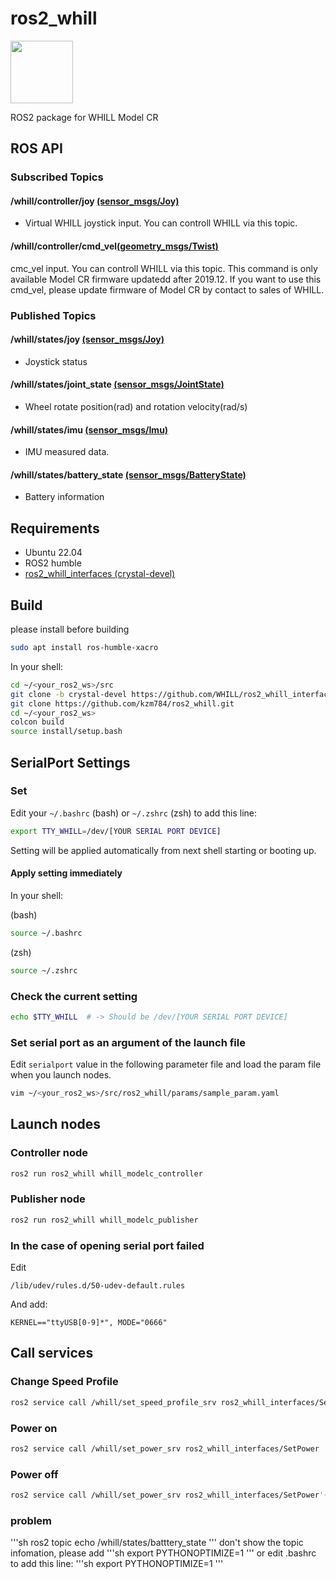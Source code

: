 # ros2_whill
<img src="https://user-images.githubusercontent.com/2618822/44189349-e4f39800-a15d-11e8-9261-79edac310e6a.png" width="100px">

ROS2 package for WHILL Model CR

## ROS API

### Subscribed Topics

#### /whill/controller/joy [(sensor_msgs/Joy)](http://docs.ros.org/api/sensor_msgs/html/msg/Joy.html)
- Virtual WHILL joystick input. You can controll WHILL via this topic.

#### /whill/controller/cmd_vel[(geometry_msgs/Twist)](http://docs.ros.org/en/api/geometry_msgs/html/msg/Twist.html)
cmc_vel input. You can controll WHILL via this topic.
This command is only available Model CR firmware updatedd after 2019.12. If you want to use this cmd_vel, please update firmware of Model CR by contact to sales of WHILL.


### Published Topics

#### /whill/states/joy [(sensor_msgs/Joy)](http://docs.ros.org/api/sensor_msgs/html/msg/Joy.html)
- Joystick status

#### /whill/states/joint_state [(sensor_msgs/JointState)](http://docs.ros.org/api/sensor_msgs/html/msg/JointState.html)
- Wheel rotate position(rad) and rotation velocity(rad/s)

#### /whill/states/imu [(sensor_msgs/Imu)](http://docs.ros.org/api/sensor_msgs/html/msg/Imu.html)
- IMU measured data.

#### /whill/states/battery_state [(sensor_msgs/BatteryState)](http://docs.ros.org/api/sensor_msgs/html/msg/BatteryState.html)
- Battery information


## Requirements
- Ubuntu 22.04 
- ROS2 humble
- [ros2_whill_interfaces (crystal-devel)](https://github.com/WHILL/ros2_whill_interfaces)

## Build
please install before building
```sh
sudo apt install ros-humble-xacro
```
In your shell:
```sh
cd ~/<your_ros2_ws>/src
git clone -b crystal-devel https://github.com/WHILL/ros2_whill_interfaces.git
git clone https://github.com/kzm784/ros2_whill.git
cd ~/<your_ros2_ws>
colcon build 
source install/setup.bash

```




## SerialPort Settings

### Set

Edit your `~/.bashrc` (bash) or `~/.zshrc` (zsh) to add this line:

```sh
export TTY_WHILL=/dev/[YOUR SERIAL PORT DEVICE]
```
Setting will be applied automatically from next shell starting or booting up.

#### Apply setting immediately

In your shell:

(bash)
```bash
source ~/.bashrc
```

(zsh)
```zsh
source ~/.zshrc
```

### Check the current setting
```sh
echo $TTY_WHILL  # -> Should be /dev/[YOUR SERIAL PORT DEVICE]
```
### Set serial port as an argument of the launch file
Edit `serialport` value in the following parameter file and load the param file when you launch nodes.
```sh
vim ~/<your_ros2_ws>/src/ros2_whill/params/sample_param.yaml
```

## Launch nodes
### Controller node
```sh
ros2 run ros2_whill whill_modelc_controller
```
### Publisher node
```sh
ros2 run ros2_whill whill_modelc_publisher
```

### In the case of opening serial port failed

Edit
```
/lib/udev/rules.d/50-udev-default.rules
```

And add:
```
KERNEL=="ttyUSB[0-9]*", MODE="0666"
```

## Call services
### Change Speed Profile
```sh
ros2 service call /whill/set_speed_profile_srv ros2_whill_interfaces/SetSpeedProfile '{s1: 4, fm1: 15, fa1: 16, fd1: 64, rm1: 10, ra1: 16, rd1: 56, tm1: 10, ta1: 56, td1: 72}'
```

### Power on
```sh
ros2 service call /whill/set_power_srv ros2_whill_interfaces/SetPower '{p0: 1}'
```

### Power off
```sh
ros2 service call /whill/set_power_srv ros2_whill_interfaces/SetPower'{p0: 0}'
```

### problem
'''sh
ros2 topic echo /whill/states/batttery_state
'''
don't show the topic infomation,
please add 
'''sh
export PYTHONOPTIMIZE=1
'''
or edit  .bashrc to add this line:
'''sh
export PYTHONOPTIMIZE=1
'''
